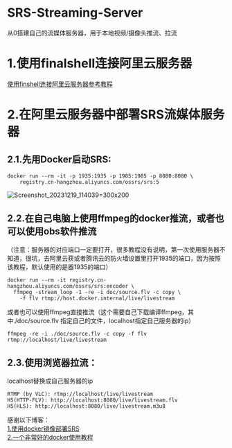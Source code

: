 # SRS-Streaming-Server
从0搭建自己的流媒体服务器，用于本地视频/摄像头推流、拉流

# 1.使用finalshell连接阿里云服务器
[使用finshell连接阿里云服务器参考教程](https://github.com/shizishen/SRS-Streaming-Server/tree/master)
# 2.在阿里云服务器中部署SRS流媒体服务器


## 2.1.先用Docker启动SRS:
```
docker run --rm -it -p 1935:1935 -p 1985:1985 -p 8080:8080 \
    registry.cn-hangzhou.aliyuncs.com/ossrs/srs:5
```
![Screenshot_20231219_114039](https://github.com/shizishen/SRS-Streaming-Server/assets/85082613/838af85f-243b-4c42-a0ea-0d2a42f06cf7)=300x200
## 2.2.在自己电脑上使用ffmpeg的docker推流，或者也可以使用obs软件推流
（注意：服务器的对应端口一定要打开，很多教程没有说明，第一次使用服务器不知道，很坑，去阿里云获或者腾讯云的防火墙设置里打开1935的端口，因为按照该教程，默认使用的是器1935的端口）
```
docker run --rm -it registry.cn-hangzhou.aliyuncs.com/ossrs/srs:encoder \
  ffmpeg -stream_loop -1 -re -i doc/source.flv -c copy \
    -f flv rtmp://host.docker.internal/live/livestream
```
或者也可以使用ffmpeg直接推流（这个需要自己下载编译ffmpeg，其中./doc/source.flv 指定自己的文件，localhost指定自己服务器的ip）
```
ffmpeg -re -i ./doc/source.flv -c copy -f flv rtmp://localhost/live/livestream
```
## 2.3.使用浏览器拉流：
localhost替换成自己服务器的ip
```
RTMP (by VLC): rtmp://localhost/live/livestream  
H5(HTTP-FLV): http://localhost:8080/live/livestream.flv  
H5(HLS): http://localhost:8080/live/livestream.m3u8  
```


感谢以下博客：  
[1.使用docker镜像部署SRS](https://ossrs.net/lts/zh-cn/docs/v6/doc/getting-started)  
[2.一个非常好的docker使用教程](https://docker.easydoc.net/doc/81170005/cCewZWoN/lTKfePfP)
